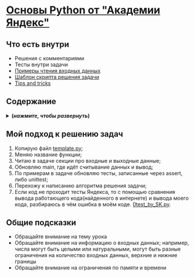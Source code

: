 # [Основы Python от "Академии Яндекс"](https://academy.yandex.ru/handbook/python/)

## Что есть внутри

- Решения с комментариями
- Тесты внутри задачи
- [Примеры чтения входных данных](./read_input)
- [Шаблон скрипта решения задачи](./template.py)
- [Tips and tricks](./tricks.md)

## Содержание 

<details>
<summary><b>(<i>нажмите, чтобы развернуть</i>)</b></summary>

2. [Базовые конструкции Python](2.%20Basic%20Python%20Constructs)
- 20 / 20 [2.1. Ввод и вывод данных. Операции с числами, строками. Форматирование](2.%20Basic%20Python%20Constructs/2.1.%20Data%20input%20and%20output.%20etc)
- 20 / 20 [2.2. Условный оператор]
- 20 / 20  [2.3. Циклы]
- 19 / 20  [2.4. Вложенные циклы]

3. [Коллекции и работа с памятью](3.%20Collections%20and%20working%20with%20memory)
- 20 / 20  [3.1. Строки, кортежи, списки](3.%20Collections%20and%20working%20with%20memory/3.1.%20Strings,%20tuples,%20lists)
- 20 / 20  [3.2. Множества, словари]
- 10 / 10  [3.3. Списочные выражения. Модель памяти для типов языка Python]
- 15 / 20  [3.4. Встроенные возможности по работе с коллекциями]
- 18 / 20  [3.5. Потоковый ввод/вывод. Работа с текстовыми файлами. JSON]

4. [Функции и их особенности в Python](4.%20Functions%20and%20their%20features%20in%20Python)
- 9 / 10  [4.1. Функции. Области видимости. Передача параметров в функции](4.%20Functions%20and%20their%20features%20in%20Python/4.1.%20Functions.%20Visibility%20areas.%20Passing%20parameters%20to%20functions)
- 10 / 10  [4.2. Позиционные и именованные аргументы. Функции высших порядков. Лямбда-функции]
- 8 / 10  [4.3. Рекурсия. Декораторы. Генераторы]

5. [Объектно-ориентированное программирование](5.%20Object-oriented%20programming)
- 10 / 10  [5.1. Объектная модель Python. Классы, поля и методы](5.%20Object-oriented%20programming/5.1.%20Python%20object%20model.%20Classes,%20fields%20and%20methods)
- 10 / 10  [5.2. Волшебные методы, переопределение методов. Наследование]
- 10 / 10  [5.3. Модель исключений Python. Try, except, else, finally. Модули]

6. [Библиотеки для получения и обработки данных]
- 0 / 10  [6.1. Модули math и numpy]
- 0 / 10  [6.2. Модуль pandas]
- 0 / 10  [6.3. Модуль requests]

</details>

## Мой подход к решению задач

1. Копирую файл [template.py](./template.py);
2. Меняю название функции;
3. Читаю в задаче секции про входные и выходные данные;
4. Обновляю main, где идёт считывание данных и вывод;
5. По примерам в задаче обновляю тесты, записанные через assert, либо unittest;
6. Перехожу к написанию алгоритма решения задачи;
7. Если код не проходит тесты Яндекса, то с помощью сравнения вывода работающего кода(найденного в интернете) и вывода моего кода, разбираюсь в чём ошибка в моём коде. [0test_by_SK.py](./0test_by_SK.py).

## Общие подсказки

- Обращайте внимание на тему урока
- Обращайте внимание на информацию о входных данных; например, числа могут быть целыми или натуральными,
  могут быть разные ограничения на количество входных данных, верхние и нижние границы
- Обращайте внимание на ограничения по памяти и времени
